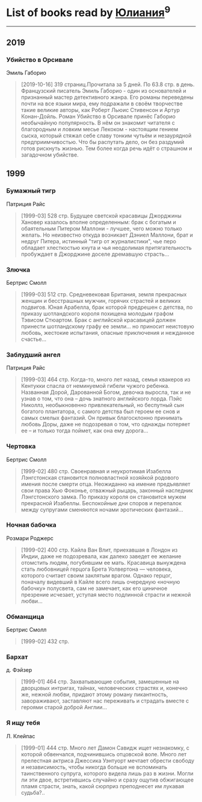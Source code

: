 # List of books read by [Юлиания](http://vk.com/id69389439)<sup>9</sup>
---

## 2019

### Убийство в Орсивале
Эмиль Габорио
> [2019-10-16] 319 страниц.Прочитала за 5 дней. По 63.8 стр. в день.
> Французский писатель Эмиль Габорио - один из основателей и признанный мастер детективного жанра. Его романы переведены почти на все языки мира, ему подражали в своём творчестве такие великие авторы, как Роберт Льюис Стивенсон и Артур Конан-Дойль.
> Роман Убийство в Орсивале принёс Габорио необычайную популярность. В нём он знакомит читателя с благородным и ловким месье Лекоком - настоящим гением сыска, который стяжал себе славу тонким чутьём и незаурядной предприимчивостью. Что бы распутать дело, он без раздумий готов рискнуть жизнью. Тем более когда речь идёт о страшном и загадочном убийстве.



## 1999

### Бумажный тигр
Патриция Райс
> [1999-03] 528 стр.
> Будущее светской красавицы Джорджины Хановер казалось вполне определенным: брак с богатым и обаятельным Питером Маллони - лучшее, чего можно только желать. Но неизвестно откуда возникает Дэниел Маллони, брат и недруг Питера, истинный "тигр от журналистики", чье перо обладает хлесткостью кнута и чья неодолимая притягательность пробуждает в Джорджине доселе дремавшую страсть...


### Злючка
Бертрис Смолл
> [1999-03] 512 стр.
> Средневековая Британия, земля прекрасных женщин и бесстрашных мужчин, горячих страстей и великих подвигов. Юная Арабелла, брак которой предрешен с детства, по приказу шотландского короля похищена молодым графом Тэвисом Стюартом. Брак с английской красавицей должен принести шотландскому графу ее земли… но приносит неистовую любовь, жестокие испытания, опасные приключения и нежданное счастье…


### Заблудший ангел
Патриция Райс
> [1999-03] 464 стр.
> Когда-то, много лет назад, семья квакеров из Кентукки спасла от неминуемой гибели чужого ребенка. Названная Дорой, Дарованной Богом, девочка выросла, так и не узнав о том, что она – дочь знатного английского лорда. Пэйс Николлз, необыкновенно привлекательный, но беспутный сын богатого плантатора, с самого детства был героем ее снов и самых смелых фантазий. Он привык благосклонно принимать любовь Доры, даже не подозревая о том, что однажды потеряет ее – и только тогда поймет, как она ему дорога…


### Чертовка
Бертрис Смолл
> [1999-02] 480 стр.
> Своенравная и неукротимая Изабелла Лэнгстонская становится полновластной хозяйкой родового имения после смерти отца. Неожиданно на имение предъявляет свои права Хью Фоконье, отважный рыцарь, законный наследник Лэнгстонского замка. По приказу короля он становится мужем прекрасной Изабеллы. Беспокойные дни споров и перепалок между супругами сменяются ночами эротических фантазий…


### Ночная бабочка
Розмари Роджерс
> [1999-02] 400 стр.
> Кайла Ван Влит, приехавшая в Лондон из Индии, даже не подозревала, как далеко заведет ее желание отомстить людям, погубившим ее мать. Красавица вынуждена стать любовницей герцога Брета Уолвертона — человека, которого считает своим заклятым врагом. Однако герцог, поначалу видевший в Кайле всего лишь очередную «ночную бабочку» полусвета, сам не замечает, как его циничное презрение исчезает, уступая место подлинной страсти и нежной любви…


### Обманщица
Бертрис Смолл
> [1999-02] 432 стр.


### Бархат
д. Фэйзер
> [1999-01] 464 стр.
> Захватывающие события, замешенные на дворцовых интригах, тайнах, человеческих страстях и, конечно же, нежной любви, придают этому роману пикантность, завораживают, заставляют нас переживать и страдать вместе с героями старой доброй Англии…


### Я ищу тебя
Л. Клейпас
> [1999-01] 444 стр.
> Много лет Дамон Савидж ищет незнакомку, с которой обвенчался, подчинившись отцовской воле. Много лет прелестная актриса Джессика Уэнтуорт мечтает обрести свободу и независимость, чтобы никогда больше не вспоминать таинственного супруга, которого видела лишь раз в жизни. Могли ли эти двое, встретившись случайно и сразу ощутив обжигающее пламя страсти, знать, какой сюрприз преподнесет им лукавая судьба?..



